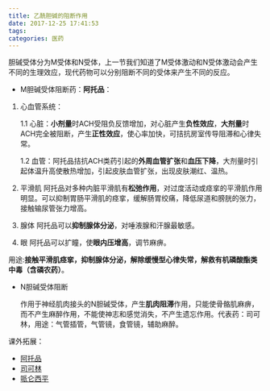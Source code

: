 ```yaml
---
title: 乙酰胆碱的阻断作用
date: 2017-12-25 17:41:53
tags:
categories: 医药
---
```

胆碱受体分为M受体和N受体，上一节我们知道了M受体激动和N受体激动会产生不同的生理效应，现代药物可以分别阻断不同的受体来产生不同的反应。

* M胆碱受体阻断药：**阿托品**：

1. 心血管系统：

    1.1 心脏：**小剂量**时ACH受阻负反馈增加，对心脏产生**负性效应**，**大剂量**时ACH完全被阻断，产生**正性效应**，使心率加快，可拮抗房室传导阻滞和心律失常。

    1.2 血管：阿托品拮抗ACH类药引起的**外周血管扩张**和**血压下降**，大剂量时引起体温升高使散热增加，引起皮肤血管扩张，出现皮肤潮红、温热。

2. 平滑肌
  阿托品对多种内脏平滑肌有**松弛作用**，对过度活动或痉挛的平滑肌作用明显。可以抑制胃肠平滑肌的痉挛，缓解肠胃绞痛，降低尿道和膀胱的张力，接触输尿管张力增高。
<!---more--->
3. 腺体
  阿托品可以**抑制腺体分泌**，对唾液腺和汗腺最敏感。

4. 眼
  阿托品可以扩瞳，使**眼内压增高**，调节麻痹。

  用途:**接触平滑肌痉挛，抑制腺体分泌，解除缓慢型心律失常，解救有机磷酸酯类中毒（含磷农药）**。

* N胆碱受体阻断

    作用于神经肌肉接头的N胆碱受体，产生**肌肉阻滞**作用，只能使骨骼肌麻痹，而不产生麻醉作用，不能使神志和感觉消失，不产生遗忘作用。代表药：司可林，用途：气管插管，气管镜，食管镜，辅助麻醉。

课外拓展：

* [阿托品](https://baike.baidu.com/item/%E9%98%BF%E6%89%98%E5%93%81)
* [司可林](https://baike.baidu.com/item/%E5%8F%B8%E5%8F%AF%E6%9E%97)
* [哌仑西平](https://baike.baidu.com/item/%E5%93%8C%E4%BB%91%E8%A5%BF%E5%B9%B3)